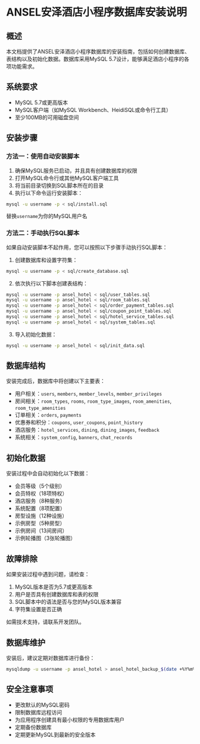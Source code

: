 # ANSEL安泽酒店小程序数据库安装说明

## 概述

本文档提供了ANSEL安泽酒店小程序数据库的安装指南，包括如何创建数据库、表结构以及初始化数据。数据库采用MySQL 5.7设计，能够满足酒店小程序的各项功能需求。

## 系统要求

- MySQL 5.7或更高版本
- MySQL客户端（如MySQL Workbench、HeidiSQL或命令行工具）
- 至少100MB的可用磁盘空间

## 安装步骤

### 方法一：使用自动安装脚本

1. 确保MySQL服务已启动，并且具有创建数据库的权限
2. 打开MySQL命令行或其他MySQL客户端工具
3. 将当前目录切换到SQL脚本所在的目录
4. 执行以下命令运行安装脚本：

```bash
mysql -u username -p < sql/install.sql
```

替换`username`为你的MySQL用户名

### 方法二：手动执行SQL脚本

如果自动安装脚本不起作用，您可以按照以下步骤手动执行SQL脚本：

1. 创建数据库和设置字符集：

```bash
mysql -u username -p < sql/create_database.sql
```

2. 依次执行以下脚本创建表结构：

```bash
mysql -u username -p ansel_hotel < sql/user_tables.sql
mysql -u username -p ansel_hotel < sql/room_tables.sql
mysql -u username -p ansel_hotel < sql/order_payment_tables.sql
mysql -u username -p ansel_hotel < sql/coupon_point_tables.sql
mysql -u username -p ansel_hotel < sql/hotel_service_tables.sql
mysql -u username -p ansel_hotel < sql/system_tables.sql
```

3. 导入初始化数据：

```bash
mysql -u username -p ansel_hotel < sql/init_data.sql
```

## 数据库结构

安装完成后，数据库中将创建以下主要表：

- 用户相关：`users`, `members`, `member_levels`, `member_privileges`
- 房间相关：`room_types`, `rooms`, `room_type_images`, `room_amenities`, `room_type_amenities`
- 订单相关：`orders`, `payments`
- 优惠券和积分：`coupons`, `user_coupons`, `point_history`
- 酒店服务：`hotel_services`, `dining`, `dining_images`, `feedback`
- 系统相关：`system_config`, `banners`, `chat_records`

## 初始化数据

安装过程中会自动初始化以下数据：

- 会员等级（5个级别）
- 会员特权（18项特权）
- 酒店服务（8种服务）
- 系统配置（8项配置）
- 房型设施（12种设施）
- 示例房型（5种房型）
- 示例房间（13间房间）
- 示例轮播图（3张轮播图）

## 故障排除

如果安装过程中遇到问题，请检查：

1. MySQL版本是否为5.7或更高版本
2. 用户是否具有创建数据库和表的权限
3. SQL脚本中的语法是否与您的MySQL版本兼容
4. 字符集设置是否正确

如需技术支持，请联系开发团队。

## 数据库维护

安装后，建议定期对数据库进行备份：

```bash
mysqldump -u username -p ansel_hotel > ansel_hotel_backup_$(date +%Y%m%d).sql
```

## 安全注意事项

- 更改默认的MySQL密码
- 限制数据库远程访问
- 为应用程序创建具有最小权限的专用数据库用户
- 定期备份数据库
- 定期更新MySQL到最新的安全版本 